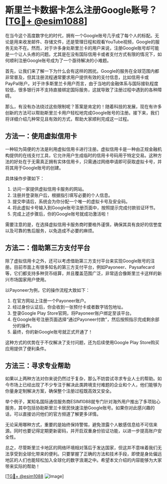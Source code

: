 # 斯里兰卡数据卡怎么注册Google账号？[[TG💪+ @esim1088](https://t.me/s/esim1088)]

在当今这个高度数字化的时代，拥有一个Google账号几乎成了每个人的标配。无论是用来收发邮件、存储文件，还是管理日程和观看YouTube视频，Google的服务无处不在。然而，对于许多身处斯里兰卡的用户来说，注册Google账号却可能是一个让人头疼的问题。尤其是在没有国际信用卡或者支付方式有限的情况下，如何顺利注册Google账号成为了一个亟待解决的小难题。

首先，让我们来了解一下为什么会有这样的困扰。Google的服务在全球范围内都非常普及，但其注册流程通常要求用户提供有效的支付信息，比如信用卡或PayPal账户。对于许多斯里兰卡用户而言，由于当地的金融体系与国际接轨程度较低，很多银行并不支持直接绑定国际服务，这就导致了注册过程中遇到的各种障碍。

那么，有没有办法绕过这些限制呢？答案是肯定的！随着科技的发展，现在有许多创新的方法可以帮助斯里兰卡用户轻松地完成Google账号的注册。接下来，我们将详细介绍几种常见且有效的方式，帮助大家顺利完成这一过程。

## 方法一：使用虚拟信用卡

一种较为简便的方法是利用虚拟信用卡进行注册。虚拟信用卡是一种由正规金融机构提供的在线支付工具，它允许用户生成临时的信用卡号码用于特定交易。这种方法的好处在于无需真正拥有实体信用卡，只需通过网络申请即可获取虚拟卡号，并将其用于Google账号的创建。

具体操作步骤如下：
1. 访问一家提供虚拟信用卡服务的网站。
2. 注册并登录账户后，根据指引填写必要的个人信息。
3. 提交申请后，系统会为你分配一个唯一的虚拟卡号及安全码。
4. 将此虚拟卡号输入到Google账号注册页面中，按照提示完成付款验证环节。
5. 完成上述步骤后，你的Google账号就成功激活啦！

需要注意的是，在选择虚拟信用卡服务商时要格外谨慎，确保其具有良好的信誉度以及可靠的售后服务，以免造成不必要的麻烦。

## 方法二：借助第三方支付平台

除了虚拟信用卡之外，还可以考虑借助第三方支付平台来实现Google账号的注册。目前市面上有很多知名的第三方支付平台，例如Payoneer、Paysafecard等，它们都支持多种货币结算，并且覆盖范围广泛，非常适合像斯里兰卡这样的新兴市场国家用户使用。

以Payoneer为例，它的操作流程大致如下：
1. 在官方网站上注册一个Payoneer账户。
2. 经过身份认证后，你会收到一张预付卡或者数字钱包地址。
3. 登录Google Play Store官网，将Payoneer账户绑定至该平台。
4. 在Google账号注册页面选择“通过Payoneer付款”，然后按照指示完成剩余部分的操作。
5. 最终，你的新Google账号就正式开通了！

这种方式的优势在于不仅解决了支付问题，还为后续使用Google Play Store购买应用提供了便利条件。

## 方法三：寻求专业帮助

如果以上两种方法对你来说仍然过于复杂，那么不妨尝试寻求专业人士的帮助。如今市场上已经出现了不少专注于解决此类跨境支付难题的企业和个人，他们能够为你量身定制解决方案，确保整个注册过程既高效又安全。

举个例子，某知名国际通信服务商ESIM1088就专门针对海外用户推出了多项贴心服务，其中包括协助斯里兰卡居民快速注册Google账号。如果你对此感兴趣的话，可以直接访问他们的官方频道了解更多详情。

无论采用哪种方式，重要的是始终保持警惕，避免泄露个人敏感信息给不可信来源。同时也要记得定期更新密码，并开启双重身份验证功能，以进一步提高账户安全性。

总之，尽管斯里兰卡地区的网络环境相对落后于发达国家，但这并不意味着我们无法享受到全球化带来的便利。只要掌握了正确的方法和技术手段，即使是身处偏远地区的人们也能轻松加入全球化的数字浪潮之中。希望本文介绍的内容能够为大家带来实际的帮助！

[[TG💪+ @esim1088](https://t.me/s/esim1088) ![Image](https://i.postimg.cc/4NQfJmqS/Snipaste-2025-05-13-00-14-12.png)]